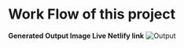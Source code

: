 # Work Flow of this project

**Generated Output Image Live Netlify link**
![Output](https://project4-html-css.netlify.app/)

